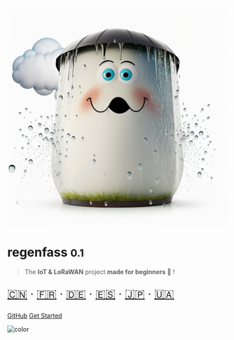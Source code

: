 <!-- _coverpage.md -->

![logo](_media/barrel.png ':size=400')

# regenfass <small>0.1</small>

> The **IoT & LoRaWAN** project **made for beginners** 🦄 !

<div style="font-size: 1.6rem">

[🇨🇳](README.zh-CN.md) ‧
[🇫🇷](README.fr.md) ‧
[🇩🇪](README.de.md) ‧
[🇪🇸](README.es.md) ‧
[🇯🇵](README.ja.md) ‧
[🇺🇦](README.uk.md)

</div>

[GitHub](https://github.com/ttnleipzig/regenfass)
[Get Started](#regenfass)

<!-- background color -->

![color](#fcfbfb)
